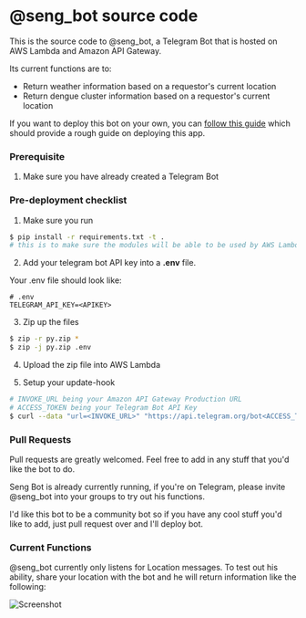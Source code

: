 # @seng_bot source code

This is the source code to @seng_bot, a Telegram Bot that is hosted on AWS Lambda and Amazon API Gateway.

Its current functions are to:

* Return weather information based on a requestor's current location
* Return dengue cluster information based on a requestor's current location

If you want to deploy this bot on your own, you can [follow this guide](http://dchua.com/2016/03/22/writing-a-serverless-python-microservice-with-aws-lambda-and-aws-api-gateway/) which should provide a rough guide on deploying this app.

### Prerequisite

1. Make sure you have already created a Telegram Bot

### Pre-deployment checklist

1. Make sure you run

```bash
$ pip install -r requirements.txt -t .
# this is to make sure the modules will be able to be used by AWS Lambda
```

2. Add your telegram bot API key into a __.env__ file.

Your .env file should look like:

```
# .env
TELEGRAM_API_KEY=<APIKEY>
```

3. Zip up the files

```bash
$ zip -r py.zip *
$ zip -j py.zip .env
```

4. Upload the zip file into AWS Lambda

5. Setup your update-hook

```bash
# INVOKE_URL being your Amazon API Gateway Production URL
# ACCESS_TOKEN being your Telegram Bot API Key
$ curl --data "url=<INVOKE_URL>" "https://api.telegram.org/bot<ACCESS_TOKEN>/setWebhook"
```

### Pull Requests
Pull requests are greatly welcomed. Feel free to add in any stuff that you'd like the bot to do.

Seng Bot is already currently running, if you're on Telegram, please invite @seng_bot into your groups to try out his functions.

I'd like this bot to be a community bot so if you have any cool stuff you'd like to add, just pull request over and I'll deploy bot.

### Current Functions

@seng_bot currently only listens for Location messages. To test out his ability, share your location with the bot and he will return information like the following:

![Screenshot](https://cloud.githubusercontent.com/assets/68039/14183524/57066664-f7a3-11e5-88fd-9d1c517c6e77.png)

